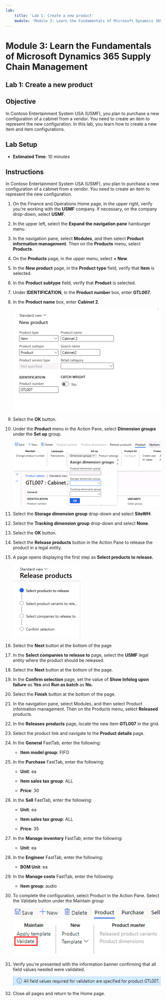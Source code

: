 ```yaml
---
lab:
    title: 'Lab 1: Create a new product'
    module: 'Module 3: Learn the Fundamentals of Microsoft Dynamics 365 Supply Chain Management'
---
```


# Module 3: Learn the Fundamentals of Microsoft Dynamics 365 Supply Chain Management

## Lab 1: Create a new product

## Objective

In Contoso Entertainment System USA (USMF), you plan to purchase a new configuration of a cabinet from a vendor. You need to create an item to represent the new configuration. In this lab, you learn how to create a new item and item configurations.

## Lab Setup

   - **Estimated Time**: 10 minutes

## Instructions

In Contoso Entertainment System USA (USMF), you plan to purchase a new configuration of a cabinet from a vendor. You need to create an item to represent the new configuration.

1.  On the Finance and Operations Home page, in the upper right, verify you're working with the **USMF** company. If necessary, on the company drop-down, select **USMF**.

2.  In the upper left, select the **Expand the navigation pane** hamburger menu.

3.  In the navigation pane, select **Modules**, and then select **Product information management**. Then on the **Products** menu, select **Products**.

4.  On the **Products** page, in the upper menu, select **+ New**.

5.  In the **New product** page, in the **Product type** field, verify that **Item** is selected.

6.  In the **Product subtype** field, verify that **Product** is selected.

7.  Under **IDENTIFICATION**, in the **Product number** box, enter **GTL007**.

8.  In the **Product name** box, enter **Cabinet 2**.

    ![Screenshot depicts the standard view of the new product creation page.](./media/03-learn-the-fundamentals-of-dynamics-365-supply-chain-management-07.png)

9.  Select the **OK** button.

10. Under the **Product** menu in the Action Pane, select **Dimension groups** under the **Set up** group.

    ![Screenshot depicts the set up option under the product menu where the different dimension group details can be added.](./media/03-learn-the-fundamentals-of-dynamics-365-supply-chain-management-08.png)

11. Select the **Storage dimension group** drop-down and select **SiteWH**.

12. Select the **Tracking dimension group** drop-down and select **None**.

13. Select the **OK** button.

14. Select the **Release products** button in the Action Pane to release the product in a legal entity.

15. A page opens displaying the first step as **Select products to release.**

    ![Screenshot depicts the standard view of the release products page.](./media/03-learn-the-fundamentals-of-dynamics-365-supply-chain-management-09.png)

16. Select the **Next** button at the bottom of the page

17. In the **Select companies to release to** page, select the **USMF** legal entity where the product should be released.

18. Select the **Next** button at the bottom of the page.

19. In the **Confirm selection** page, set the value of **Show Infolog upon failure** as **Yes** and **Run as batch** as **No.**

20. Select the **Finish** button at the bottom of the page.

21. In the navigation pane, select Modules, and then select Product information management. Then on the Products menu, select **Released** products.

22. In the **Releases** **products** page, locate the new item **GTL007** in the grid. 

23. Select the product link and navigate to the **Product details** page.

24. In the **General** FastTab, enter the following:

	- **Item model group**: FIFO

25. In the **Purchase** FastTab, enter the following:

	- **Unit**: ea

	- **Item sales tax group**: ALL

	- **Price**: 30

26. In the **Sell** FastTab, enter the following:

	- **Unit**: ea

	- **Item sales tax group**: ALL

	- **Price**: 35

27. In the **Manage inventory** FastTab, enter the following:

	- **Unit**: ea

28. In the **Engineer** FastTab, enter the following:

	- **BOM Unit**: ea

29. In the **Manage costs** FastTab, enter the following:

	- **Item group**: audio

30. To complete the configuration, select Product in the Action Pane. Select the Validate button under the Maintain group

    ![Screenshot depicts the Maintain group under the Product button in the action pane. The Validate button in the Maintain group is selected.](./media/03-learn-the-fundamentals-of-dynamics-365-supply-chain-management-10.png)

31. Verify you're presented with the information banner confirming that all field values needed were validated.

    ![Screenshot depicts information banner confirming that all field values needed were validated. ](./media/03-learn-the-fundamentals-of-dynamics-365-supply-chain-management-11.png)

32. Close all pages and return to the Home page.
